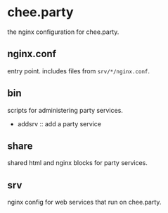 chee.party
==========

the nginx configuration for chee.party.

nginx.conf 
----------

entry point. includes files from `srv/*/nginx.conf`.

bin
---

scripts for administering party services.

- addsrv :: add a party service

share
-----

shared html and nginx blocks for party services.

srv
---

nginx config for web services that run on chee.party.
